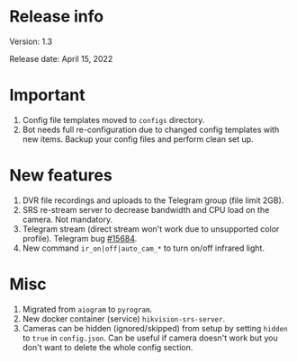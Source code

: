# Release info

Version: 1.3

Release date: April 15, 2022

# Important
1. Config file templates moved to `configs` directory.
2. Bot needs full re-configuration due to changed config templates with new items.
   Backup your config files and perform clean set up.

# New features
1. DVR file recordings and uploads to the Telegram group (file limit 2GB).
2. SRS re-stream server to decrease bandwidth and CPU load on the camera. Not mandatory.
3. Telegram stream (direct stream won't work due to unsupported color profile).
   Telegram bug [#15684](https://bugs.telegram.org/c/15684).
4. New command `ir_on|off|auto_cam_*` to turn on/off infrared light.

# Misc
1. Migrated from `aiogram` to `pyrogram`.
2. New docker container (service) `hikvision-srs-server`.
3. Cameras can be hidden (ignored/skipped) from setup by setting `hidden` to `true` in `config.json`. Can be useful if camera doesn't work but you don't want to delete the whole config section.
